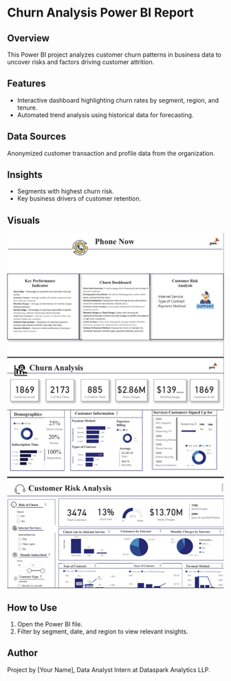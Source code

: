 # Churn Analysis Power BI Report

## Overview
This Power BI project analyzes customer churn patterns in business data to uncover risks and factors driving customer attrition.

## Features
- Interactive dashboard highlighting churn rates by segment, region, and tenure.
- Automated trend analysis using historical data for forecasting.

## Data Sources
Anonymized customer transaction and profile data from the organization.

## Insights
- Segments with highest churn risk.
- Key business drivers of customer retention.

## Visuals

![Churn Dashboard 1](images/churn1.png)
![Churn Dashboard 2](images/churn2.png)

## How to Use
1. Open the Power BI file.
2. Filter by segment, date, and region to view relevant insights.

## Author

Project by [Your Name], Data Analyst Intern at Dataspark Analytics LLP.
